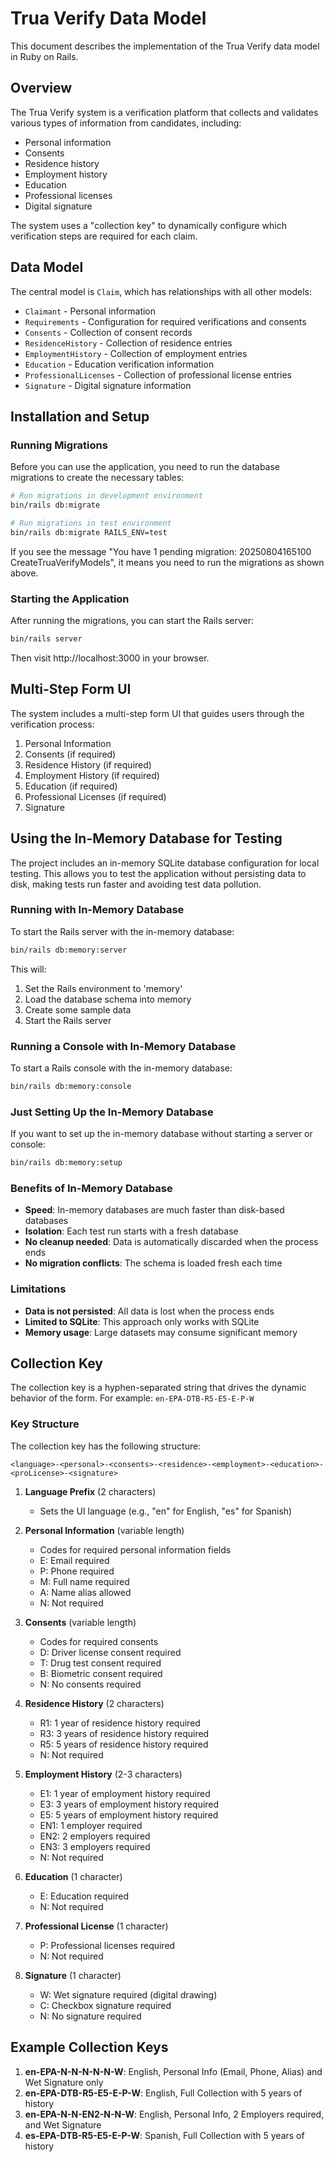# Trua Verify Data Model

This document describes the implementation of the Trua Verify data model in Ruby on Rails.

## Overview

The Trua Verify system is a verification platform that collects and validates various types of information from candidates, including:

- Personal information
- Consents
- Residence history
- Employment history
- Education
- Professional licenses
- Digital signature

The system uses a "collection key" to dynamically configure which verification steps are required for each claim.

## Data Model

The central model is `Claim`, which has relationships with all other models:

- `Claimant` - Personal information
- `Requirements` - Configuration for required verifications and consents
- `Consents` - Collection of consent records
- `ResidenceHistory` - Collection of residence entries
- `EmploymentHistory` - Collection of employment entries
- `Education` - Education verification information
- `ProfessionalLicenses` - Collection of professional license entries
- `Signature` - Digital signature information

## Installation and Setup

### Running Migrations

Before you can use the application, you need to run the database migrations to create the necessary tables:

```bash
# Run migrations in development environment
bin/rails db:migrate

# Run migrations in test environment
bin/rails db:migrate RAILS_ENV=test
```

If you see the message "You have 1 pending migration: 20250804165100 CreateTruaVerifyModels", it means you need to run the migrations as shown above.

### Starting the Application

After running the migrations, you can start the Rails server:

```bash
bin/rails server
```

Then visit http://localhost:3000 in your browser.

## Multi-Step Form UI

The system includes a multi-step form UI that guides users through the verification process:

1. Personal Information
2. Consents (if required)
3. Residence History (if required)
4. Employment History (if required)
5. Education (if required)
6. Professional Licenses (if required)
7. Signature

## Using the In-Memory Database for Testing

The project includes an in-memory SQLite database configuration for local testing. This allows you to test the application without persisting data to disk, making tests run faster and avoiding test data pollution.

### Running with In-Memory Database

To start the Rails server with the in-memory database:

```bash
bin/rails db:memory:server
```

This will:
1. Set the Rails environment to 'memory'
2. Load the database schema into memory
3. Create some sample data
4. Start the Rails server

### Running a Console with In-Memory Database

To start a Rails console with the in-memory database:

```bash
bin/rails db:memory:console
```

### Just Setting Up the In-Memory Database

If you want to set up the in-memory database without starting a server or console:

```bash
bin/rails db:memory:setup
```

### Benefits of In-Memory Database

- **Speed**: In-memory databases are much faster than disk-based databases
- **Isolation**: Each test run starts with a fresh database
- **No cleanup needed**: Data is automatically discarded when the process ends
- **No migration conflicts**: The schema is loaded fresh each time

### Limitations

- **Data is not persisted**: All data is lost when the process ends
- **Limited to SQLite**: This approach only works with SQLite
- **Memory usage**: Large datasets may consume significant memory

## Collection Key

The collection key is a hyphen-separated string that drives the dynamic behavior of the form. For example: `en-EPA-DTB-R5-E5-E-P-W`

### Key Structure

The collection key has the following structure:

```
<language>-<personal>-<consents>-<residence>-<employment>-<education>-<proLicense>-<signature>
```

1. **Language Prefix** (2 characters)
   - Sets the UI language (e.g., "en" for English, "es" for Spanish)

2. **Personal Information** (variable length)
   - Codes for required personal information fields
   - E: Email required
   - P: Phone required
   - M: Full name required
   - A: Name alias allowed
   - N: Not required

3. **Consents** (variable length)
   - Codes for required consents
   - D: Driver license consent required
   - T: Drug test consent required
   - B: Biometric consent required
   - N: No consents required

4. **Residence History** (2 characters)
   - R1: 1 year of residence history required
   - R3: 3 years of residence history required
   - R5: 5 years of residence history required
   - N: Not required

5. **Employment History** (2-3 characters)
   - E1: 1 year of employment history required
   - E3: 3 years of employment history required
   - E5: 5 years of employment history required
   - EN1: 1 employer required
   - EN2: 2 employers required
   - EN3: 3 employers required
   - N: Not required

6. **Education** (1 character)
   - E: Education required
   - N: Not required

7. **Professional License** (1 character)
   - P: Professional licenses required
   - N: Not required

8. **Signature** (1 character)
   - W: Wet signature required (digital drawing)
   - C: Checkbox signature required
   - N: No signature required

## Example Collection Keys

1. **en-EPA-N-N-N-N-N-W**: English, Personal Info (Email, Phone, Alias) and Wet Signature only
2. **en-EPA-DTB-R5-E5-E-P-W**: English, Full Collection with 5 years of history
3. **en-EPA-N-N-EN2-N-N-W**: English, Personal Info, 2 Employers required, and Wet Signature
4. **es-EPA-DTB-R5-E5-E-P-W**: Spanish, Full Collection with 5 years of history